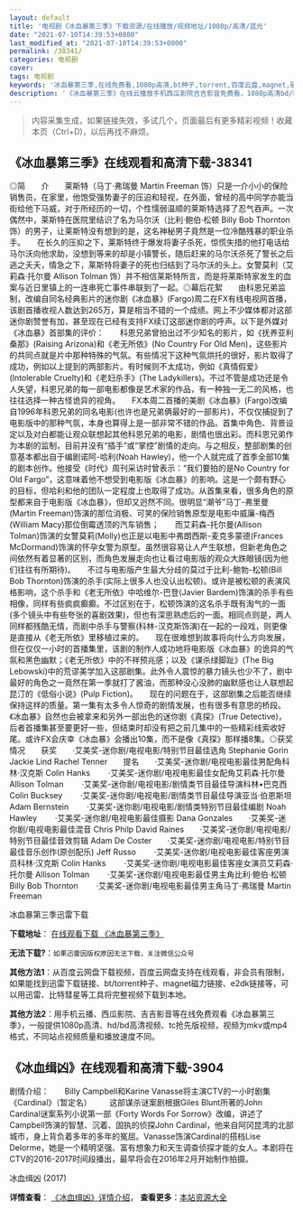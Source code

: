 ```yaml
---
layout: default
title: '电视剧《冰血暴第三季》下载资源/在线播放/视频地址/1080p/高清/蓝光'
date: "2021-07-10T14:39:53+0800"
last_modified_at: "2021-07-10T14:39:53+0800"
permalink: /38341/
categories: 电视剧
cover:
tags: 电视剧
keywords: '冰血暴第三季,在线免费看,1080p高清,bt种子,torrent,百度云盘,magnet,磁力链,迅雷下载资源'
description: '《冰血暴第三季》在线云播放手机西瓜影院吉吉影音免费看，1080p高清bd/hd未删减完整版和tc抢先枪版，mkv/mp4格式，附带bt/torrent种子、magnet/磁力链、百度云盘、网盘资源迅雷下载链接'
---
```


>内容采集生成，如果链接失效，多试几个，页面最后有更多精彩视频！收藏本页（Ctrl+D)，以后再找不麻烦。


## 《冰血暴第三季》在线观看和高清下载-38341

◎简　　介　　莱斯特（马丁·弗瑞曼 Martin Freeman 饰）只是一介小小的保险销售员，在家里，他饱受强势妻子的压迫和轻视，在外面，曾经的高中同学亦能当街给他下马威，对于所经历的一切，个性懦弱温顺的莱斯特选择了忍气吞声。一次偶然中，莱斯特在医院里结识了名为马尔沃（比利·鲍伯·松顿 Billy Bob Thornton 饰）的男子，让莱斯特没有想到的是，这名神秘男子竟然是一位冷酷残暴的职业杀手。　　在长久的压抑之下，莱斯特终于爆发将妻子杀死，惊慌失措的他打电话给马尔沃向他求助，没想到等来的却是小镇警长，随后赶来的马尔沃杀死了警长之后逃之夭夭，情急之下，莱斯特将妻子的死也归结到了马尔沃的头上。女警莫利（艾莉森·托尔曼 Allison Tolman 饰）并不相信莱斯特所言，而是将莱斯特家发生的血案与近日里镇上的一连串死亡事件串联到了一起。◎幕后花絮　　由科恩兄弟监制，改编自同名经典影片的迷你剧《冰血暴》(Fargo)周二在FX有线电视网首播，该剧首播收视人数达到265万，算是相当不错的一个成绩。网上不少媒体都对这部迷你剧赞誉有加，甚至现在已经有支持FX续订这部迷你剧的呼声。以下是外媒对《冰血暴》首部集的评价：　　科恩兄弟曾拍出过不少知名的影片，如《抚养亚利桑那》(Raising Arizona)和《老无所依》(No Country For Old Men)，这些影片的共同点就是片中那种特殊的气氛。有些情况下这种气氛烘托的很好，影片取得了成功，例如以上提到的两部影片。有时候则不太成功，例如《真情假爱》(Intolerable Cruelty)和《老妇杀手》(The Ladykillers)。不过不管是成功还是令人失望，科恩兄弟的每一部电影都像是艺术家的作品，有一种独一无二的风格，也往往选择一种古怪诡异的视角。　　FX本周二首播的美剧《冰血暴》(Fargo)改编自1996年科恩兄弟的同名电影(也许也是兄弟俩最好的一部影片)，不仅仅捕捉到了电影版中的那种气氛，本身也算得上是一部非常不错的作品。首集中角色、背景设定以及对白都能让观众联想起其他科恩兄弟的电影，剧情也很出彩。而科恩兄弟作为本剧的监制，目前并没有“插手”或“掌控”剧情的走向。与之相反，整部剧集的创意基本都出自于编剧诺阿-哈利(Noah Hawley)，他一个人就完成了首季全部10集的剧本创作。他接受《时代》周刊采访时曾表示：“我们要拍的是No Country for Old Fargo”，这意味着他不想受到电影版《冰血暴》的影响。这是一个颇有野心的目标，但哈利和他的团队一定程度上也取得了成功。从首集来看，很多角色的原型都来自于电影版《冰血暴》，但却又迥然不同。很明显“潮爷”马丁-弗里曼(Martin Freeman)饰演的那位消极、可笑的保险销售原型是电影中威廉-梅西(William Macy)那位倒霉透顶的汽车销售；　　而艾莉森-托尔曼(Allison Tolman)饰演的女警莫莉(Molly)也正是以电影中弗朗西斯-麦克多蒙德(Frances McDormand)饰演的怀孕女警为原型。虽然很容易让人产生联想，但新老角色之间依然有着显著的区别，而角色发展走向也让看过电影版的观众大跌眼镜(因为他们往往有所期待)。　　不过与电影版产生最大分歧的莫过于比利-鲍勃-松顿(Bill Bob Thornton)饰演的杀手(实际上很多人也没认出松顿)。或许是被松顿的表演风格影响，这个杀手和《老无所依》中哈维尔-巴登(Javier Bardem)饰演的杀手有些相像，同样有些疯疯癫癫。不过区别在于，松顿饰演的这名杀手既有淘气的一面(多个镜头中有些夸张的喜剧效果)，但也有深思熟虑后的一面。相同点则是，两人同样都残酷无情，而剧中杀手与警察(科林-汉克斯饰演)在一起的一段戏，则更像是直接从《老无所依》里移植过来的。　　现在很难想到故事将向什么方向发展，但在仅仅一小时的首播集里，该剧的制作人成功地将电影版《冰血暴》的诡异的气氛和黑色幽默；《老无所依》中的不祥预兆感；以及《谋杀绿脚趾》(The Big Lebowski)中的荒谬美学加入这部剧集。此外令人震惊的暴力镜头也少不了，剧中最好的角色之一竟然在第一季就打了酱油，而那种没心没肺的幽默感也让人联想起昆汀的《低俗小说》(Pulp Fiction)。　　现在的问题在于，这部剧集之后能否继续保持这样的质量。第一集有太多令人惊奇的剧情发展，也有很多有意思的桥段。《冰血暴》自然也会被拿来和另外一部出色的迷你剧《真探》(True Detective)，后者首播集甚至要更好一些，但结束时却没有把之前几集中的一些精彩线索收好尾。或许FX会庆幸《冰血暴》会播出10集，而不是像《真探》那样播8集。◎获奖情况　　获奖　　·艾美奖-迷你剧/电视电影/特别节目最佳选角 Stephanie Gorin   Jackie Lind   Rachel Tenner　　提名　　·艾美奖-迷你剧/电视电影最佳男配角科林·汉克斯 Colin Hanks  　　·艾美奖-迷你剧/电视电影最佳女配角艾莉森·托尔曼 Allison Tolman  　　·艾美奖-迷你剧/电视电影/剧情类节目最佳导演科林•巴克西 Colin Bucksey  　　·艾美奖-迷你剧/电视电影/剧情类节目最佳导演亚当·伯恩斯坦 Adam Bernstein  　　·艾美奖-迷你剧/电视电影/剧情类特别节目最佳编剧 Noah Hawley  　　·艾美奖-迷你剧/电视电影最佳摄影 Dana Gonzales　　·艾美奖-迷你剧/电视电影最佳混音 Chris Philp   David Raines　　·艾美奖-迷你剧/电视电影/特别节目最佳音效剪辑 Adam De Coster　　·艾美奖-迷你剧/电视电影/特别节目最佳音乐创作(原创配乐) Jeff Russo  　　·艾美奖-迷你剧/电视电影最佳客座男演员科林·汉克斯 Colin Hanks  　　·艾美奖-迷你剧/电视电影最佳客座女演员艾莉森·托尔曼 Allison Tolman  　　·艾美奖-迷你剧/电视电影最佳男主角比利·鲍伯·松顿 Billy Bob Thornton  　　·艾美奖-迷你剧/电视电影最佳男主角马丁·弗瑞曼 Martin Freeman


冰血暴第三季迅雷下载

**下载地址**： [在线观看下载 《冰血暴第三季》](https://www.993dy.com//vod-detail-id-26023.html) 


**无法下载?**：`如果迅雷因版权原因无法下载，关注微信公众号 `

**其他方法1**：从百度云网盘下载视频，百度云网盘支持在线观看，非会员有限制，如果能找到迅雷下载链接、bt/torrent种子、magnet磁力链接、e2dk链接等，可以用迅雷、比特彗星等工具将完整视频下载到本地。

**其他方法2**：用手机云播、西瓜影院、吉吉影音等在线免费观看《冰血暴第三季》，一般提供1080p高清、hd/bd高清视频、tc抢先版视频，视频为mkv或mp4格式，不同站点视频质量和播放速度不同。


## 《冰血缉凶》在线观看和高清下载-3904

剧情介绍：　　Billy Campbell和Karine Vanasse将主演CTV的一小时剧集《Cardinal》（暂定名） 　　这部谋杀谜案剧根据Giles Blunt所著的John Cardinal谜案系列小说第一部《Forty Words For Sorrow》改编，讲述了Campbell饰演的智慧、沉着、固执的侦探John Cardinal，他来自阿冈昆湾的北部城市，身上背负着多年的多年的冤屈。Vanasse饰演Cardinal的搭档Lise Delorme，她是一个精明坚强、富有想象力和天生调查侦探才能的女人。本剧将在CTV的2016-2017时间段播出，最早将会在2016年2月开始制作拍摄。


冰血缉凶 (2017)

**详情查看**： [《冰血缉凶》详情介绍](/movie/3904/)， **查看更多**：[本站资源大全](/movie/t/all/)

